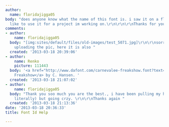 ```yaml
---
author:
  name: floridajigga05
body: "does anyone know what the name of this font is. i saw it on a flyer, and would
  like to use it for a project im working on.\r\n\r\n\r\nThanks for your help"
comments:
- author:
    name: floridajigga05
  body: "[img:sites/default/files/old-images/test_5071.jpg]\r\n\r\nsorry i had trouble
    uploading the pic, here it is also "
  created: '2013-03-18 20:39:06'
- author:
    name: Renko
    picture: 111443
  body: '<a href="http://www.dafont.com/carnevalee-freakshow.font?text=stripper&fpp=500&af=on">Carnevale
    Freakshow</a> by C. Hansen. '
  created: '2013-03-18 21:07:02'
- author:
    name: floridajigga05
  body: "Thank you soo much you are the best., i have been pulling my hair out (not
    literally) but going crzy. \r\n\r\nThanks again "
  created: '2013-03-18 21:13:36'
date: '2013-03-18 20:36:33'
title: Font Id Help

---
```

